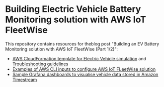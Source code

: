 # Building Electric Vehicle Battery Monitoring solution with AWS IoT FleetWise

This repository contains resources for theblog post "Building an EV Battery Monitoring solution with AWS IoT FleetWise (Part 1/2)":

- [AWS CloudFormation template for Electric Vehicle simulation](simulatedvehicle/ec2simulation/template.yaml) and [Troubleshooting guidelines](troubleshooting.md)
- [Examples of AWS CLI inputs to configure AWS IoT FLeetWise solution](cloud/cli-input-templates)
- [Sample Grafana dashboards to visualise vehicle data stored in Amazon Timestream](dashboards)
